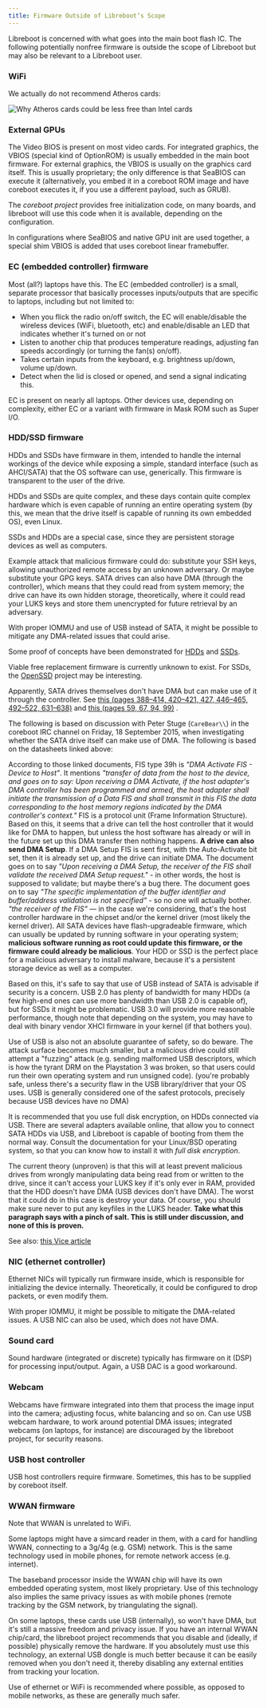 ```yaml
---
title: Firmware Outside of Libreboot’s Scope
---
```


Libreboot is concerned with what goes into the main boot flash IC. The
following potentially nonfree firmware is outside the scope of Libreboot but
may also be relevant to a Libreboot user.

### WiFi

We actually do not recommend Atheros cards:

![Why Atheros cards could be less free than Intel cards](https://av.libreboot.org/firmware.png)

### External GPUs

The Video BIOS is present on most video cards. For integrated graphics, the
VBIOS (special kind of OptionROM) is usually embedded in the main boot
firmware. For external graphics, the VBIOS is usually on the graphics card
itself. This is usually proprietary; the only difference is that SeaBIOS can
execute it (alternatively, you embed it in a coreboot ROM image and have
coreboot executes it, if you use a different payload, such as GRUB).

The *coreboot project* provides free initialization code, on many boards, and
libreboot will use this code when it is available, depending on the
configuration.

In configurations where SeaBIOS and native GPU init are used together, a
special shim VBIOS is added that uses coreboot linear framebuffer.

### EC (embedded controller) firmware 

Most (all?) laptops have this. The EC (embedded controller) is a small,
separate processor that basically processes inputs/outputs that are specific to
laptops, including but not limited to:
-   When you flick the radio on/off switch, the EC will enable/disable the
    wireless devices (WiFi, bluetooth, etc) and enable/disable an LED that
    indicates whether it's turned on or not
-   Listen to another chip that produces temperature readings, adjusting fan
    speeds accordingly (or turning the fan(s) on/off).
-   Takes certain inputs from the keyboard, e.g. brightness up/down, volume
    up/down.
-   Detect when the lid is closed or opened, and send a signal indicating this.

EC is present on nearly all laptops. Other devices use, depending on complexity,
either EC or a variant with firmware in Mask ROM such as Super I/O.

### HDD/SSD firmware 

HDDs and SSDs have firmware in them, intended to handle the internal workings
of the device while exposing a simple, standard interface (such as AHCI/SATA)
that the OS software can use, generically. This firmware is transparent to the
user of the drive.

HDDs and SSDs are quite complex, and these days contain quite complex hardware
which is even capable of running an entire operating system (by this, we mean
that the drive itself is capable of running its own embedded OS), even Linux.

SSDs and HDDs are a special case, since they are persistent storage devices as
well as computers.

Example attack that malicious firmware could do: substitute your SSH keys,
allowing unauthorized remote access by an unknown adversary. Or maybe
substitute your GPG keys. SATA drives can also have DMA (through the
controller), which means that they could read from system memory; the drive can
have its own hidden storage, theoretically, where it could read your LUKS keys
and store them unencrypted for future retrieval by an adversary.

With proper IOMMU and use of USB instead of SATA, it might be possible
to mitigate any DMA-related issues that could arise.

Some proof of concepts have been demonstrated for
[HDDs](https://spritesmods.com/?art=hddhack&page=1) and
[SSDs](http://www.bunniestudios.com/blog/?p=3554).

Viable free replacement firmware is currently unknown to exist. For SSDs, the
[OpenSSD](https://web.archive.org/web/20220425071606/http://www.openssd-project.org/wiki/The_OpenSSD_Project)
project may be interesting.

Apparently, SATA drives themselves don't have DMA but can make use of it
through the controller. See [this (pages 388&ndash;414, 420&ndash;421, 427, 446&ndash;465,
492&ndash;522, 631&ndash;638)](http://web.archive.org/web/20170319043915/http://www.lttconn.com/res/lttconn/pdres/201005/20100521170123066.pdf)
and [this (pages 59, 67, 94,
99)](http://www.intel.co.uk/content/dam/www/public/us/en/documents/technical-specifications/serial-ata-ahci-spec-rev1_3.pdf)
.

The following is based on discussion with Peter Stuge (`CareBear\\`) in the
coreboot IRC channel on Friday, 18 September 2015, when investigating whether
the SATA drive itself can make use of DMA. The following is based on the
datasheets linked above:

According to those linked documents, FIS type 39h is *"DMA Activate FIS -
Device to Host"*. It mentions *"transfer of data from the host to the device,
and goes on to say: Upon receiving a DMA Activate, if the host adapter's DMA
controller has been programmed and armed, the host adapter shall initiate the
transmission of a Data FIS and shall transmit in this FIS the data
corresponding to the host memory regions indicated by the DMA controller's
context."* FIS is a protocol unit (Frame Information Structure). Based on this,
it seems that a drive can tell the host controller that it would like for DMA
to happen, but unless the host software has already or will in the future set
up this DMA transfer then nothing happens. **A drive can also send DMA Setup**.
If a DMA Setup FIS is sent first, with the Auto-Activate bit set, then it is
already set up, and the drive can initiate DMA. The document goes on to say
*"Upon receiving a DMA Setup, the receiver of the FIS shall validate the
received DMA Setup request."* - in other words, the host is supposed to
validate; but maybe there's a bug there. The document goes on to say *"The
specific implementation of the buffer identifier and buffer/address validation
is not specified"* - so no one will actually bother. *"the receiver of the FIS"*
&mdash; in the case we're considering, that's the host controller hardware in
the chipset and/or the kernel driver (most likely the kernel driver). All SATA
devices have flash-upgradeable firmware, which can usually be updated by
running software in your operating system; **malicious software running as root
could update this firmware, or the firmware could already be malicious**. Your
HDD or SSD is the perfect place for a malicious adversary to install malware,
because it's a persistent storage device as well as a computer.

Based on this, it's safe to say that use of USB instead of SATA is advisable if
security is a concern. USB 2.0 has plenty of bandwidth for many HDDs (a few
high-end ones can use more bandwidth than USB 2.0 is capable of), but for SSDs
it might be problematic. USB 3.0 will provide more reasonable performance,
though note that depending on the system, you may have to deal with binary
vendor XHCI firmware in your kernel (if that bothers you).

Use of USB is also not an absolute guarantee of safety, so do beware. The
attack surface becomes much smaller, but a malicious drive could still attempt
a "fuzzing" attack (e.g. sending malformed USB descriptors, which is how the
tyrant DRM on the Playstation 3 was broken, so that users could run their own
operating system and run unsigned code). (you're probably safe, unless there's
a security flaw in the USB library/driver that your OS uses. USB is generally
considered one of the safest protocols, precisely because USB devices have no
DMA)

It is recommended that you use full disk encryption, on HDDs connected via USB.
There are several adapters available online, that allow you to connect SATA
HDDs via USB, and Libreboot is capable of booting from them the normal way.
Consult the documentation for your Linux/BSD operating system, so that you can
know how to install it with *full disk encryption*.

The current theory (unproven) is that this will at least prevent malicious
drives from wrongly manipulating data being read from or written to the drive,
since it can't access your LUKS key if it's only ever in RAM, provided that the
HDD doesn't have DMA (USB devices don't have DMA). The worst that it could do
in this case is destroy your data. Of course, you should make sure never to put
any keyfiles in the LUKS header. **Take what this paragraph says with a pinch
of salt. This is still under discussion, and none of this is proven.**

See also: [this Vice article](https://www.vice.com/en_us/article/ypwkwk/the-nsas-undetectable-hard-drive-hack-was-first-demonstrated-a-year-ago)

### NIC (ethernet controller) 

Ethernet NICs will typically run firmware inside, which is responsible for
initializing the device internally. Theoretically, it could be configured to
drop packets, or even modify them.

With proper IOMMU, it might be possible to mitigate the DMA-related issues. A
USB NIC can also be used, which does not have DMA.

### Sound card 

Sound hardware (integrated or discrete) typically has firmware on it (DSP) for
processing input/output. Again, a USB DAC is a good workaround.

### Webcam 

Webcams have firmware integrated into them that process the image input into
the camera; adjusting focus, white balancing and so on. Can use USB webcam
hardware, to work around potential DMA issues; integrated webcams (on laptops,
for instance) are discouraged by the libreboot project, for security reasons.

### USB host controller 

USB host controllers require firmware. Sometimes, this has to be supplied by
coreboot itself.

### WWAN firmware 

Note that WWAN is unrelated to WiFi.

Some laptops might have a simcard reader in them, with a card for handling
WWAN, connecting to a 3g/4g (e.g. GSM) network. This is the same technology
used in mobile phones, for remote network access (e.g. internet).

The baseband processor inside the WWAN chip will have its own embedded
operating system, most likely proprietary. Use of this technology also implies
the same privacy issues as with mobile phones (remote tracking by the GSM
network, by triangulating the signal).

On some laptops, these cards use USB (internally), so won't have DMA, but it's
still a massive freedom and privacy issue. If you have an internal WWAN
chip/card, the libreboot project recommends that you disable and (ideally, if
possible) physically remove the hardware. If you absolutely must use this
technology, an external USB dongle is much better because it can be easily
removed when you don't need it, thereby disabling any external entities from
tracking your location.

Use of ethernet or WiFi is recommended where possible, as opposed to mobile
networks, as these are generally much safer.

